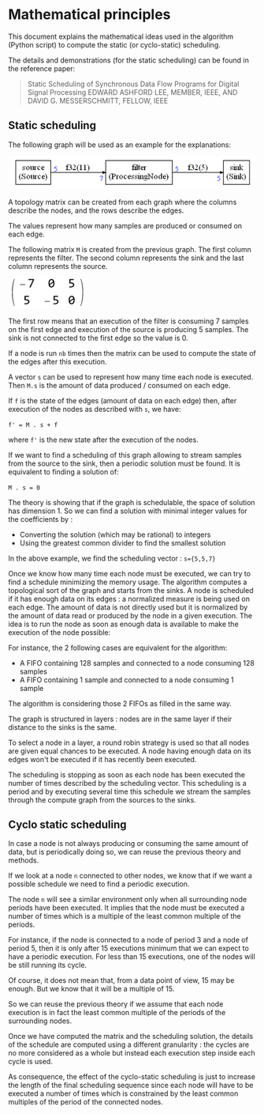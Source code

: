 # Mathematical principles

This document explains the mathematical ideas used in the algorithm (Python script) to compute the static (or cyclo-static) scheduling.

The details and demonstrations (for the static scheduling) can be found in the reference paper:

> Static Scheduling of Synchronous Data Flow Programs for Digital Signal Processing
> EDWARD ASHFORD LEE, MEMBER, IEEE, AND DAVID G. MESSERSCHMITT, FELLOW, IEEE

## Static scheduling

The following graph will be used as an example for the explanations:

![graph_math1](assets/graph_math1.png)

A topology matrix can be created from each graph where the columns describe the nodes, and the rows describe the edges.

The values represent how many samples are produced or consumed on each edge.

The following matrix `M` is created from the previous graph. The first column represents the filter. The second column represents the sink and the last column represents the source.

![math-matrix1](assets/math-matrix1.png)

The first row means that an execution of the filter is consuming 7 samples on the first edge and execution of the source is producing 5 samples. The sink is not connected to the first edge so the value is 0.

If a node is run `nb` times then the matrix can be used to compute the state of the edges after this execution.

A vector `s` can be used to represent how many time each node is executed. Then `M.s` is the amount of data produced / consumed on each edge.

If `f` is the state of the edges (amount of data on each edge) then, after execution of the nodes as described with `s`, we have:

`f' = M . s + f`

where `f'` is the new state after the execution of the nodes.

If we want to find a scheduling of this graph allowing to stream samples from the source to the sink, then a periodic solution must be found. It is equivalent to finding a solution of:

`M . s = 0`

The theory is showing that if the graph is schedulable, the space of solution has dimension 1. So we can find a solution with minimal integer values for the coefficients by :

* Converting the solution (which may be rational) to integers
* Using the greatest common divider to find the smallest solution

In the above example, we find the scheduling vector : `s={5,5,7}`

Once we know how many time each node must be executed, we can try to find a schedule minimizing the memory usage. The algorithm computes a topological sort of the graph and starts from the sinks. A node is scheduled if it has enough data on its edges : a normalized measure is being used on each edge. The amount of data is not directly used but it is normalized by the amount of data read or produced by the node in a given execution. The idea is to run the node as soon as enough data is available to make the execution of the node possible:

For instance, the 2 following cases are equivalent for the algorithm:

* A FIFO containing 128 samples and connected to a node consuming 128 samples
* A FIFO containing 1 sample and connected to a node consuming 1 sample

The algorithm is considering those 2 FIFOs as filled in the same way.

The graph is structured in layers : nodes are in the same layer if their distance to the sinks is the same.

To select a node in a layer, a round robin strategy is used so that all nodes are given equal chances to be executed. A node having enough data on its edges won't be executed if it has recently been executed.

The scheduling is stopping as soon as each node has been executed the number of times described by the scheduling vector. This scheduling is a period and by executing several time this schedule we stream the samples through the compute graph from the sources to the sinks.

## Cyclo static scheduling

In case a node is not always producing or consuming the same amount of data, but is periodically doing so, we can reuse the previous theory and methods.

If we look at a node `n` connected to other nodes, we know that if we want a possible schedule we need to find a periodic execution. 

The node `n` will see a similar environment only when all surrounding node periods have been executed. It implies that the node must be executed a number of times which is a multiple of the least common multiple of the periods.

For instance, if the node is connected to a node of period 3 and a node of period 5, then it is only after 15 executions minimum that we can expect to have a periodic execution. For less than 15 executions, one of the nodes will be still running its cycle. 

Of course, it does not mean that, from a data point of view, 15 may be enough. But we know that it will be a multiple of 15.

So we can reuse the previous theory if we assume that each node execution is in fact the least common multiple of the periods of the surrounding nodes.

Once we have computed the matrix and the scheduling solution, the details of the schedule are computed using a different granularity : the cycles are no more considered as a whole but instead  each execution step inside each cycle is used.

As consequence, the effect of the cyclo-static scheduling is just to increase the length of the final scheduling sequence since each node will have to be executed a number of times which is constrained by the least common multiples of the period of the connected nodes.

